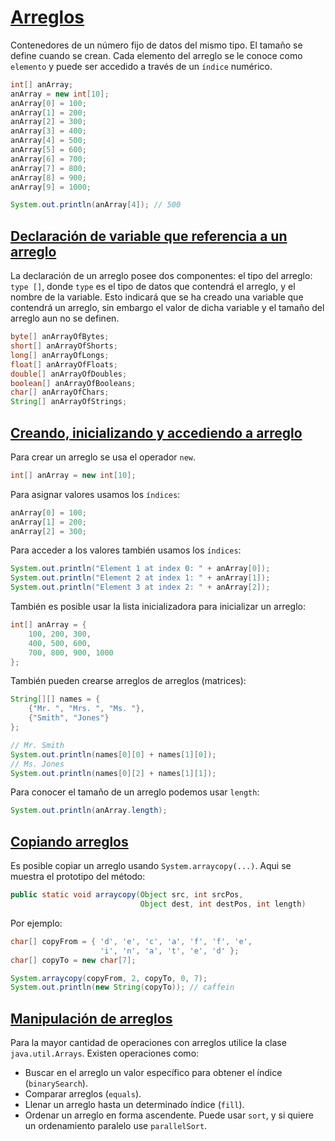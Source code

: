 # [Arreglos](#arrays)

Contenedores de un número fijo de datos del mismo tipo.
El tamaño se define cuando se crean.
Cada elemento del arreglo se le conoce como `elemento` y puede ser accedido a través de un `índice` numérico.

```java
int[] anArray;
anArray = new int[10];
anArray[0] = 100;
anArray[1] = 200;
anArray[2] = 300;
anArray[3] = 400;
anArray[4] = 500;
anArray[5] = 600;
anArray[6] = 700;
anArray[7] = 800;
anArray[8] = 900;
anArray[9] = 1000;

System.out.println(anArray[4]); // 500
```

## [Declaración de variable que referencia a un arreglo](#declaring-variable-to-refer-to-an-array)

La declaración de un arreglo posee dos componentes: el tipo del arreglo: `type []`, donde `type` es el tipo de datos que contendrá el arreglo, y el nombre de la variable. Esto indicará que se ha creado una variable que contendrá un arreglo, sin embargo el valor de dicha variable y el tamaño del arreglo aun no se definen.

```java
byte[] anArrayOfBytes;
short[] anArrayOfShorts;
long[] anArrayOfLongs;
float[] anArrayOfFloats;
double[] anArrayOfDoubles;
boolean[] anArrayOfBooleans;
char[] anArrayOfChars;
String[] anArrayOfStrings;
```

## [Creando, inicializando y accediendo a arreglo](#creating-initializing-accesing-array)

Para crear un arreglo se usa el operador `new`. 

```java
int[] anArray = new int[10];
```

Para asignar valores usamos los `índices`:

```java
anArray[0] = 100;
anArray[1] = 200;
anArray[2] = 300;
```

Para acceder a los valores también usamos los `índices`:

```java
System.out.println("Element 1 at index 0: " + anArray[0]);
System.out.println("Element 2 at index 1: " + anArray[1]);
System.out.println("Element 3 at index 2: " + anArray[2]);
```

También es posible usar la lista inicializadora para inicializar un arreglo:

```java
int[] anArray = { 
    100, 200, 300,
    400, 500, 600, 
    700, 800, 900, 1000
};
```

También pueden crearse arreglos de arreglos (matrices):

```java
String[][] names = {
    {"Mr. ", "Mrs. ", "Ms. "},
    {"Smith", "Jones"}
};

// Mr. Smith
System.out.println(names[0][0] + names[1][0]);
// Ms. Jones
System.out.println(names[0][2] + names[1][1]);
```

Para conocer el tamaño de un arreglo podemos usar `length`:

```java
System.out.println(anArray.length);
```

## [Copiando arreglos](#copying-arrays)

Es posible copiar un arreglo usando `System.arraycopy(...)`. Aqui se muestra el prototipo del método:

```java
public static void arraycopy(Object src, int srcPos,
                             Object dest, int destPos, int length)
```

Por ejemplo:

```java
char[] copyFrom = { 'd', 'e', 'c', 'a', 'f', 'f', 'e',
                    'i', 'n', 'a', 't', 'e', 'd' };
char[] copyTo = new char[7];

System.arraycopy(copyFrom, 2, copyTo, 0, 7);
System.out.println(new String(copyTo)); // caffein
```

## [Manipulación de arreglos](#arrays-manipulation)

Para la mayor cantidad de operaciones con arreglos utilice la clase `java.util.Arrays`. Existen operaciones como:

- Buscar en el arreglo un valor específico para obtener el índice (`binarySearch`).
- Comparar arreglos (`equals`).
- Llenar un arreglo hasta un determinado índice (`fill`).
- Ordenar un arreglo en forma ascendente. Puede usar `sort`, y si quiere un ordenamiento paralelo use `parallelSort`.